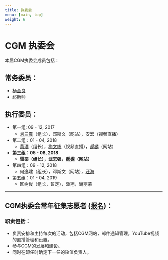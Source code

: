 ```yaml
---
title: 执委会
menu: [main, top]
weight: 6
---
```



# CGM 执委会

本届CGM执委会成员包括：

## 常务委员：
- [杨金良](http://jyanglab.com/)
- [祁新帅](http://xinshuaiqi.weebly.com/)

## 执行委员：
- 第一组: 09 - 12, 2017
  - [刘三震](http://plantgenomics.ksu.edu/liulab)（组长），邓斯文（网站），安宏（视频直播）
- 第二组：01 - 04, 2018
  - [黄璞](https://scholar.google.com/citations?user=r5cGFI8AAAAJ&hl=en)（组长），[梅文彬](https://wenbinmei.github.io/)（视频直播），[郝樾](https://yueyvettehao.github.io/)（网站）
- **第三组：05 - 08, 2018**
  - **雷栗（组长），武志强，[郝樾](https://yueyvettehao.github.io/)（网站）**
- 第四组：09 - 12, 2018
  - 何逸建（组长），邓斯文（网站），[汪海](https://tangscholars.ciifad.cornell.edu/people/hai-wang/)
- 第五组：01 - 04, 2019
  - 区树俊（组长，暂定），汲翔，谢丽蒙


------------------

## CGM执委会常年征集志愿者 ([报名](https://goo.gl/forms/9zcXWwyhvdIzuKeT2))：

### 职责包括：
- 负责安排和主持每次的活动，包括CGM网站，邮件通知管理，YouTube视频的直播管理和设置。
- 参与CGM的发展和建设。
- 同时在卸任时确定下一任的轮值负责人。

